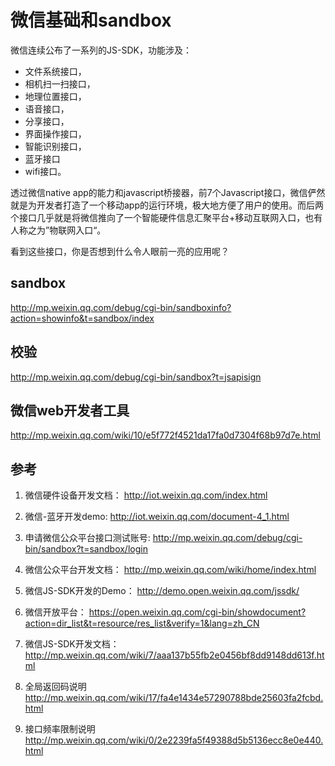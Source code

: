 # 微信基础和sandbox

微信连续公布了一系列的JS-SDK，功能涉及：

- 文件系统接口，
- 相机扫一扫接口，
- 地理位置接口，
- 语音接口，
- 分享接口，
- 界面操作接口，
- 智能识别接口，
- 蓝牙接口
- wifi接口。

透过微信native app的能力和javascript桥接器，前7个Javascript接口，微信俨然就是为开发者打造了一个移动app的运行环境，极大地方便了用户的使用。而后两个接口几乎就是将微信推向了一个智能硬件信息汇聚平台+移动互联网入口，也有人称之为”物联网入口“。

看到这些接口，你是否想到什么令人眼前一亮的应用呢？


## sandbox

http://mp.weixin.qq.com/debug/cgi-bin/sandboxinfo?action=showinfo&t=sandbox/index

## 校验

http://mp.weixin.qq.com/debug/cgi-bin/sandbox?t=jsapisign

## 微信web开发者工具

http://mp.weixin.qq.com/wiki/10/e5f772f4521da17fa0d7304f68b97d7e.html

## 参考

1. 微信硬件设备开发文档： http://iot.weixin.qq.com/index.html

2. 微信-蓝牙开发demo: http://iot.weixin.qq.com/document-4_1.html

3. 申请微信公众平台接口测试账号: http://mp.weixin.qq.com/debug/cgi-bin/sandbox?t=sandbox/login

4. 微信公众平台开发文档： http://mp.weixin.qq.com/wiki/home/index.html

5. 微信JS-SDK开发的Demo： http://demo.open.weixin.qq.com/jssdk/

6. 微信开放平台： https://open.weixin.qq.com/cgi-bin/showdocument?action=dir_list&t=resource/res_list&verify=1&lang=zh_CN

7. 微信JS-SDK开发文档： http://mp.weixin.qq.com/wiki/7/aaa137b55fb2e0456bf8dd9148dd613f.html

8. 全局返回码说明
http://mp.weixin.qq.com/wiki/17/fa4e1434e57290788bde25603fa2fcbd.html

9. 接口频率限制说明
http://mp.weixin.qq.com/wiki/0/2e2239fa5f49388d5b5136ecc8e0e440.html



